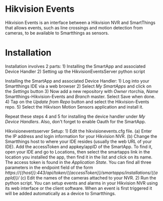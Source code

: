 # Hikvision Events

Hikvision Events is an interface between a Hikvision NVR and SmartThings that allows events, such as line crossings and motion detection from cameras, to be available to Smartthings as sensors.

# Installation

Installation involves 2 parts:
    1) Installing the SmartApp and associated Device Handler
    2) Setting up the HikvisionEventsServer python script

Installing the SmartApp and associated Device Handler:
    1) Log into your Smartthings IDE via a web browser
    2) Select *My SmartApps* and click on the *Settings* button
    3) Now add a new repository with *Owner* rtorchia, *Name* Smartthings-Hikvision-Events and *Branch* master. Select Save when done.
    4) Tap on the *Update from Repo* button and select the Hikvision-Events repo.
    5) Select the Hikvison Motion Sensors application and install it.

Repeat these steps 4 and 5 for installing the device handler under *My Device Handlers*. Also, don't forget to enable Oauth for the SmartApp.

Hikvisioneventsserver Setup:
    1) Edit the hikvisionevents.cfg file.
        (a) Enter the IP address and login information for your Hikvision NVR.
        (b) Change the Smartthings host to where your IDE resides (usually the web URL of your IDE). Add the accessToken and appkey/appID of the SmartApp. To find it, open your IDE and go to Locations, then select the smartapps link in the location you installed the app, then find it in the list and click on its name. The access token is found in the *Application State*. You can find all three parameters in the endpoint field of the form *https://{{host}}:443/api/token/{{accessToken}}/smartapps/installations/{{appId}}/*
        (c) Edit the names of the cameras attached to your NVR.
    2) Run the python script.  You can setup events and alarms in your Hikvision NVR using its web interface or the client software. When an event is first triggered it will be added automatically as a device to Smartthings.
